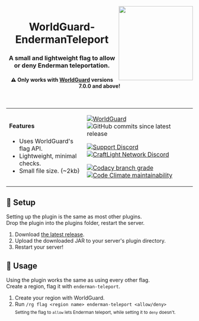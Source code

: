 <img src="https://repository-images.githubusercontent.com/302491894/87aea680-09b6-11eb-8af0-d21603938e36" width="200px" align="right">
<div align="center">
<h1>WorldGuard-EndermanTeleport</h1>
<h3>A small and lightweight flag to allow or deny Enderman teleportation.</h3>
<h4>⚠ Only works with <a href="https://enginehub.org/worldguard">WorldGuard</a> versions 7.0.0 and above!</h4>
<br/>
</div>

<table align="center">
<tr>
<td>

#### Features
- Uses WorldGuard's flag API.
- Lightweight, minimal checks.
- Small file size. (~2kb)
</td>
<td>

[![WorldGuard](https://img.shields.io/badge/Plugin-WorldGuard-%230059c9?style=flat-square)](https://enginehub.org/worldguard) ![GitHub commits since latest release](https://img.shields.io/github/commits-since/CraftLight-Network/WorldGuard-EndermanTeleport/latest?label=commits%20since%20release&style=flat-square)  

[![Support Discord](https://img.shields.io/discord/646517284453613578?color=7289DA&label=Support&style=flat-square)](https://discord.gg/7NQtvXm) [![CraftLight Network Discord](https://img.shields.io/discord/525487377817534484?color=7289DA&label=CraftLight%20Network&style=flat-square)](https://discord.gg/ba7WPW4)  

[![Codacy branch grade](https://img.shields.io/codacy/grade/649269408303456b9efc7840fbf0fc06/main?style=flat-square)](https://app.codacy.com/gh/CraftLight-Network/WorldGuard-EndermanTeleport) [![Code Climate maintainability](https://img.shields.io/codeclimate/maintainability/CraftLight-Network/WorldGuard-EndermanTeleport?style=flat-square)](https://codeclimate.com/github/CraftLight-Network/WorldGuard-EndermanTeleport)
</td>
</tr>
</table>

## 🔧 Setup
Setting up the plugin is the same as most other plugins.  
Drop the plugin into the plugins folder, restart the server.
1. Download [the latest release](https://github.com/CraftLight-Network/WorldGuard-EndermanTeleport/releases/latest).
2. Upload the downloaded JAR to your server's plugin directory.
3. Restart your server!

## 🔨 Usage
Using the plugin works the same as using every other flag.  
Create a region, flag it with `enderman-teleport`.
1. Create your region with WorldGuard.
2. Run `/rg flag <region name> enderman-teleport <allow/deny>`  
<sub>Setting the flag to `allow` lets Enderman teleport, while setting it to `deny` doesn't.</sub>
